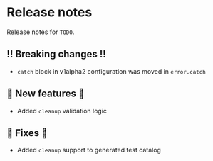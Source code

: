 # Release notes

Release notes for `TODO`.

<!--
## ✨ UI changes ✨

## ⭐ Examples ⭐

## ⛵ Tutorials ⛵

## 📚 Docs 📚

## 🎸 Misc 🎸
-->

## ‼️ Breaking changes ‼️

- `catch` block in v1alpha2 configuration was moved in `error.catch`

## 💫 New features 💫

- Added `cleanup` validation logic

## 🔧 Fixes 🔧

- Added `cleanup` support to generated test catalog
